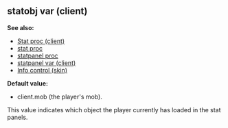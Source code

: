 ## statobj var (client)
**See also:**
*   [Stat proc (client)](/client/proc/Stat)
*   [stat proc](/proc/stat)
*   [statpanel proc](/proc/statpanel)
*   [statpanel var (client)](/client/var/statpanel)
*   [Info control (skin)](/%7Bskin%7D/control/info)
<!-- -->
**Default value:**
*   client.mob (the player\'s mob).


This value indicates which object the player currently has
loaded in the stat panels.